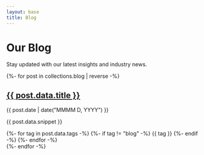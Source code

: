 ```yaml
---
layout: base
title: Blog
---
```


# Our Blog

Stay updated with our latest insights and industry news.

<div class="blog-grid">
{%- for post in collections.blog | reverse -%}
    <div class="blog-card">
        <h2><a href="{{ post.url }}">{{ post.data.title }}</a></h2>
        <time datetime="{{ post.date | date }}">{{ post.date | date("MMMM D, YYYY") }}</time>
        <p>{{ post.data.snippet }}</p>
        <div class="tags">
            {%- for tag in post.data.tags -%}
                {%- if tag != "blog" -%}
                <span class="tag">{{ tag }}</span>
                {%- endif -%}
            {%- endfor -%}
        </div>
    </div>
{%- endfor -%}
</div>
